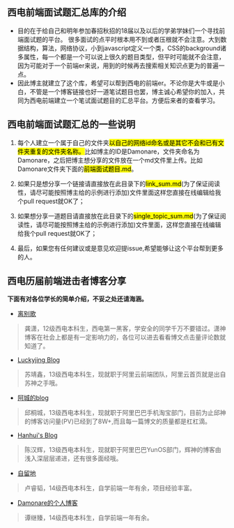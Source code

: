 ## 西电前端面试题汇总库的介绍

 - 目的在于给自己和明年参加春招秋招的18届以及以后的学弟学妹们一个寻找前端面试题的平台。
很多面试的点平时根本用不到或者压根就不会注意。大到数据结构，算法，网络协议，小到javascript定义一个类，CSS的background诸多属性，每一个都是一个可以说上很久的题目类型，但平时可能就不会注意，因为可能对于一个前端er来说，用到的时候再去搜索相关知识点更为的普遍一点。
 - 因此博主就建立了这个库，希望可以帮到西电的前端er。不论你是大牛或是小白，不管是一个博客链接也好一道笔试题目也罢，博主诚心希望你的加入，共同为西电前端建立一个笔试面试题目的汇总平台。方便后来者的查看学习。

## 西电前端面试题汇总的一些说明

1. 每个人建立一个属于自己的文件夹<mark>以自己的网络id命名或是其它不会和已有文件夹重复的文件夹名称。</mark>比如博主的ID是Damonare，文件夹命名为Damonare，之后把博主想分享的文件放在一个md文件里上传。比如Damonare文件夹下面的<mark>前端面试题目.md</mark>。

2. 如果只是想分享一个链接请直接放在此目录下的<mark>link_sum.md</mark>(为了保证阅读性，请尽可能按照博主给的示例进行添加)文件里面这样您直接在线编辑给我个pull request就OK了；

3. 如果想分享一道题目请直接放在此目录下的<mark>single_topic_sum.md</mark>(为了保证阅读性，请尽可能按照博主给的示例进行添加)文件里面，这样您直接在线编辑给我个pull request就OK了；

4. 最后，如果您有任何建议或是意见欢迎提issue,希望能够让这个平台帮到更多的人。

## 西电历届前端进击者博客分享

**下面有对各位学长的简单介绍，不妥之处还请海涵。**


- [离别歌](https://www.leavesongs.com/)

> 龚潇，12级西电本科生，西电第一黑客，学安全的同学千万不要错过。潇神博客在社会上都是有一定影响力的，各位可以进去看看博文点击量评论数就知道了。

- [Luckyjing Blog](http://www.luckyjing.com/)

> 苏靖鑫，13级西电本科生，现就职于阿里云前端团队，阿里云首页就是出自苏神之手哦。

- [阿城的blog](https://qiutc.me/)

> 邱桐城，13级西电本科生，现就职于阿里巴巴手机淘宝部门，目前为止邱神的博客访问量(PV)已经到了8W+,而且每一篇博文的质量都是杠杠滴。

- [Hanhui's Blog](http://chenhanhui.com/)

> 陈汉辉，13级西电本科生，现就职于阿里巴巴YunOS部门，辉神的博客由浅入深层层递进，还有很多面经哦。

- [自留地](https://xdlrt.github.io/)

> 卢睿韬，14级西电本科生，自学前端一年有余，项目经验丰富。

- [Damonare的个人博客](http://damonare.github.io/)

> 谭继臻，14级西电本科生，自学前端一年有余。
